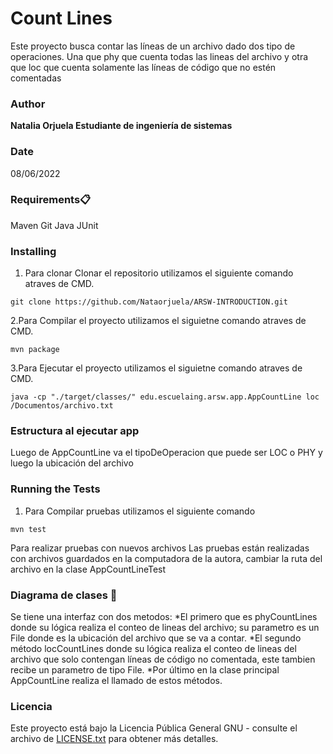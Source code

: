 # Count Lines
Este proyecto busca contar las líneas de un archivo dado dos tipo de operaciones. Una que phy que cuenta todas las lineas del archivo y otra que loc que cuenta solamente las líneas de código que no estén comentadas

### Author
**Natalia Orjuela 
Estudiante de ingeniería de sistemas**

### Date
08/06/2022 
### Requirements📋
Maven 
Git 
Java 
JUnit
### Installing
1. Para clonar Clonar el repositorio utilizamos el siguiente comando atraves de CMD. 
```
git clone https://github.com/Nataorjuela/ARSW-INTRODUCTION.git
```
2.Para Compilar el proyecto utilizamos el siguietne comando atraves de CMD.
```
mvn package
```
3.Para Ejecutar el proyecto utilizamos el siguietne comando atraves de CMD.
```
java -cp "./target/classes/" edu.escuelaing.arsw.app.AppCountLine loc /Documentos/archivo.txt
```
### Estructura al ejecutar app

Luego de AppCountLine va el tipoDeOperacion que puede ser LOC o PHY y luego la  ubicación del archivo

### Running the Tests
1. Para Compilar pruebas utilizamos el siguiente comando
```
mvn test
```
Para realizar pruebas con nuevos archivos 
Las pruebas están realizadas con archivos guardados en la computadora de la autora, cambiar la ruta del archivo en la clase AppCountLineTest

### Diagrama de clases 📖


Se tiene una interfaz con dos metodos: 
*El primero que es phyCountLines donde su lógica realiza el conteo de lineas del archivo; su parametro es un File donde es la ubicación del archivo que se va a contar.
*El segundo método locCountLines donde su lógica realiza el conteo de lineas del archivo que solo contengan líneas de código no comentada, este tambien recibe un parametro de tipo File. 
*Por último en la clase principal AppCountLine realiza el llamado de estos métodos.


### Licencia
Este proyecto está bajo la Licencia Pública General GNU - consulte el archivo de [LICENSE.txt](LICENSE.txt) para obtener más detalles.

